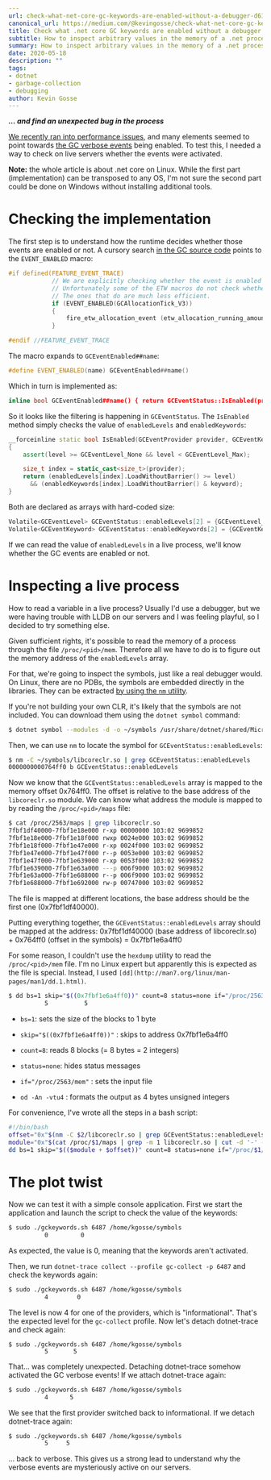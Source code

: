 ```yaml
---
url: check-what-net-core-gc-keywords-are-enabled-without-a-debugger-d616745c0d0e
canonical_url: https://medium.com/@kevingosse/check-what-net-core-gc-keywords-are-enabled-without-a-debugger-d616745c0d0e
title: Check what .net core GC keywords are enabled without a debugger
subtitle: How to inspect arbitrary values in the memory of a .net process on Linux.. And find an unexpected bug in the process
summary: How to inspect arbitrary values in the memory of a .net process on Linux... And find an unexpected bug in the process.
date: 2020-05-18
description: ""
tags:
- dotnet
- garbage-collection
- debugging
author: Kevin Gosse
---
```


***… and find an unexpected bug in the process***

[We recently ran into performance issues](https://twitter.com/KooKiz/status/1238046441672761345), and many elements seemed to point towards [the GC verbose events](https://github.com/dotnet/diagnostics/blob/master/documentation/dotnet-trace-instructions.md) being enabled. To test this, I needed a way to check on live servers whether the events were activated.

**Note:** the whole article is about .net core on Linux. While the first part (implementation) can be transposed to any OS, I'm not sure the second part could be done on Windows without installing additional tools.

# Checking the implementation

The first step is to understand how the runtime decides whether those events are enabled or not. A cursory search [in the GC source code](https://raw.githubusercontent.com/dotnet/runtime/master/src/coreclr/src/gc/gc.cpp) points to the `EVENT_ENABLED` macro:

```c++
#if defined(FEATURE_EVENT_TRACE)
            // We are explicitly checking whether the event is enabled here.
            // Unfortunately some of the ETW macros do not check whether the ETW feature is enabled.
            // The ones that do are much less efficient.
            if (EVENT_ENABLED(GCAllocationTick_V3))
            {
                fire_etw_allocation_event (etw_allocation_running_amount[etw_allocation_index], gen_number, acontext->alloc_ptr);
            }

#endif //FEATURE_EVENT_TRACE
```

The macro expands to `GCEventEnabled##name`:

```c++
#define EVENT_ENABLED(name) GCEventEnabled##name()
```

Which in turn is implemented as:

```c++
inline bool GCEventEnabled##name() { return GCEventStatus::IsEnabled(provider, keyword, level); }
```

So it looks like the filtering is happening in `GCEventStatus`. The `IsEnabled` method simply checks the value of `enabledLevels` and `enabledKeywords`:

```c++
__forceinline static bool IsEnabled(GCEventProvider provider, GCEventKeyword keyword, GCEventLevel level)
{
    assert(level >= GCEventLevel_None && level < GCEventLevel_Max);

    size_t index = static_cast<size_t>(provider);
    return (enabledLevels[index].LoadWithoutBarrier() >= level)
      && (enabledKeywords[index].LoadWithoutBarrier() & keyword);
}
```

Both are declared as arrays with hard-coded size:

```c++
Volatile<GCEventLevel> GCEventStatus::enabledLevels[2] = {GCEventLevel_None, GCEventLevel_None};
Volatile<GCEventKeyword> GCEventStatus::enabledKeywords[2] = {GCEventKeyword_None, GCEventKeyword_None};
```

If we can read the value of `enabledLevels` in a live process, we'll know whether the GC events are enabled or not.

# Inspecting a live process

How to read a variable in a live process? Usually I'd use a debugger, but we were having trouble with LLDB on our servers and I was feeling playful, so I decided to try something else.

Given sufficient rights, it's possible to read the memory of a process through the file `/proc/<pid>/mem`. Therefore all we have to do is to figure out the memory address of the `enabledLevels` array.

For that, we're going to inspect the symbols, just like a real debugger would. On Linux, there are no PDBs, the symbols are embedded directly in the libraries. They can be extracted [by using the `nm` utility](https://linux.die.net/man/1/nm).

If you're not building your own CLR, it's likely that the symbols are not included. You can download them using the `dotnet symbol` command:

```bash
$ dotnet symbol --modules -d -o ~/symbols /usr/share/dotnet/shared/Microsoft.NETCore.App/3.1.1/*
```

Then, we can use `nm` to locate the symbol for `GCEventStatus::enabledLevels`:

```bash
$ nm -C ~/symbols/libcoreclr.so | grep GCEventStatus::enabledLevels
0000000000764ff0 b GCEventStatus::enabledLevels
```

Now we know that the `GCEventStatus::enabledLevels` array is mapped to the memory offset 0x764ff0. The offset is relative to the base address of the `libcoreclr.so` module. We can know what address the module is mapped to by reading the `/proc/<pid>/maps` file:

```bash
$ cat /proc/2563/maps | grep libcoreclr.so
7fbf1df40000-7fbf1e18e000 r-xp 00000000 103:02 9699852                   /usr/share/dotnet/shared/Microsoft.NETCore.App/3.1.1/libcoreclr.so
7fbf1e18e000-7fbf1e18f000 rwxp 0024e000 103:02 9699852                   /usr/share/dotnet/shared/Microsoft.NETCore.App/3.1.1/libcoreclr.so
7fbf1e18f000-7fbf1e47e000 r-xp 0024f000 103:02 9699852                   /usr/share/dotnet/shared/Microsoft.NETCore.App/3.1.1/libcoreclr.so
7fbf1e47e000-7fbf1e47f000 r--p 0053e000 103:02 9699852                   /usr/share/dotnet/shared/Microsoft.NETCore.App/3.1.1/libcoreclr.so
7fbf1e47f000-7fbf1e639000 r-xp 0053f000 103:02 9699852                   /usr/share/dotnet/shared/Microsoft.NETCore.App/3.1.1/libcoreclr.so
7fbf1e639000-7fbf1e63a000 ---p 006f9000 103:02 9699852                   /usr/share/dotnet/shared/Microsoft.NETCore.App/3.1.1/libcoreclr.so
7fbf1e63a000-7fbf1e688000 r--p 006f9000 103:02 9699852                   /usr/share/dotnet/shared/Microsoft.NETCore.App/3.1.1/libcoreclr.so
7fbf1e688000-7fbf1e692000 rw-p 00747000 103:02 9699852                   /usr/share/dotnet/shared/Microsoft.NETCore.App/3.1.1/libcoreclr.so
```

The file is mapped at different locations, the base address should be the first one (0x7fbf1df40000).

Putting everything together, the `GCEventStatus::enabledLevels` array should be mapped at the address: 0x7fbf1df40000 (base address of libcoreclr.so) + 0x764ff0 (offset in the symbols) = 0x7fbf1e6a4ff0

For some reason, I couldn't use the `hexdump` utility to read the `/proc/<pid>/mem` file. I'm no Linux expert but apparently this is expected as the file is special. Instead, I used `[dd](http://man7.org/linux/man-pages/man1/dd.1.html)`.

```bash
$ dd bs=1 skip="$((0x7fbf1e6a4ff0))" count=8 status=none if="/proc/2563/mem" | od -An -vtu4
          5          5
```

* `bs=1`: sets the size of the blocks to 1 byte

* `skip="$((0x7fbf1e6a4ff0))"` : skips to address 0x7fbf1e6a4ff0

* `count=8`: reads 8 blocks (= 8 bytes = 2 integers)

* `status=none`: hides status messages

* `if="/proc/2563/mem"` : sets the input file

* `od -An -vtu4` : formats the output as 4 bytes unsigned integers

For convenience, I've wrote all the steps in a bash script:

```bash
#!/bin/bash
offset="0x"$(nm -C $2/libcoreclr.so | grep GCEventStatus::enabledLevels | cut -d ' ' -f1)
module="0x"$(cat /proc/$1/maps | grep -m 1 libcoreclr.so | cut -d '-' -f1)
dd bs=1 skip="$(($module + $offset))" count=8 status=none if="/proc/$1/mem" | od -An -vtu4
```

# The plot twist

Now we can test it with a simple console application. First we start the application and launch the script to check the value of the keywords:

```bash
$ sudo ./gckeywords.sh 6487 /home/kgosse/symbols
          0         0
```

As expected, the value is 0, meaning that the keywords aren't activated.

Then, we run `dotnet-trace collect --profile gc-collect -p 6487` and check the keywords again:

```bash
$ sudo ./gckeywords.sh 6487 /home/kgosse/symbols
          4        0
```

The level is now 4 for one of the providers, which is "informational". That's the expected level for the `gc-collect` profile. Now let's detach dotnet-trace and check again:

```bsh
$ sudo ./gckeywords.sh 6487 /home/kgosse/symbols
          5       5
```

That... was completely unexpected. Detaching dotnet-trace somehow activated the GC verbose events! If we attach dotnet-trace again:

```bash
$ sudo ./gckeywords.sh 6487 /home/kgosse/symbols
          4      5
```

We see that the first provider switched back to informational. If we detach dotnet-trace again:

```bash
$ sudo ./gckeywords.sh 6487 /home/kgosse/symbols
          5     5
```

... back to verbose. This gives us a strong lead to understand why the verbose events are mysteriously active on our servers.
